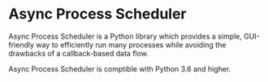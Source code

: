# Async Process Scheduler

Async Process Scheduler is a Python library which provides a simple, GUI-friendly way to efficiently run many processes while avoiding the drawbacks of a callback-based data flow.

Async Process Scheduler is comptible with Python 3.6 and higher.